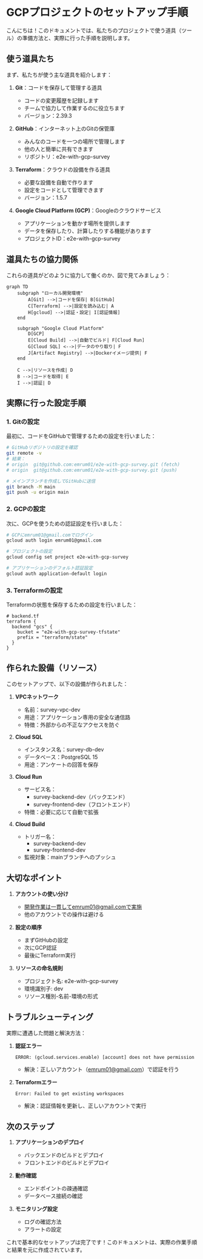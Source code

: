 # GCPプロジェクトのセットアップ手順

こんにちは！このドキュメントでは、私たちのプロジェクトで使う道具（ツール）の準備方法と、実際に行った手順を説明します。

## 使う道具たち

まず、私たちが使う主な道具を紹介します：

1. **Git**：コードを保存して管理する道具
   - コードの変更履歴を記録します
   - チームで協力して作業するのに役立ちます
   - バージョン：2.39.3

2. **GitHub**：インターネット上のGitの保管庫
   - みんなのコードを一つの場所で管理します
   - 他の人と簡単に共有できます
   - リポジトリ：e2e-with-gcp-survey

3. **Terraform**：クラウドの設備を作る道具
   - 必要な設備を自動で作ります
   - 設定をコードとして管理できます
   - バージョン：1.5.7

4. **Google Cloud Platform (GCP)**：Googleのクラウドサービス
   - アプリケーションを動かす場所を提供します
   - データを保存したり、計算したりする機能があります
   - プロジェクトID：e2e-with-gcp-survey

## 道具たちの協力関係

これらの道具がどのように協力して働くのか、図で見てみましょう：

```mermaid
graph TD
    subgraph "ローカル開発環境"
        A[Git] -->|コードを保存| B[GitHub]
        C[Terraform] -->|設定を読み込む| A
        H[gcloud] -->|認証・設定| I[認証情報]
    end

    subgraph "Google Cloud Platform"
        D[GCP]
        E[Cloud Build] -->|自動でビルド| F[Cloud Run]
        G[Cloud SQL] <-->|データのやり取り| F
        J[Artifact Registry] -->|Dockerイメージ提供| F
    end

    C -->|リソースを作成| D
    B -->|コードを取得| E
    I -->|認証| D
```

## 実際に行った設定手順

### 1. Gitの設定
最初に、コードをGitHubで管理するための設定を行いました：

```bash
# GitHubリポジトリの設定を確認
git remote -v
# 結果：
# origin  git@github.com:emrum01/e2e-with-gcp-survey.git (fetch)
# origin  git@github.com:emrum01/e2e-with-gcp-survey.git (push)

# メインブランチを作成してGitHubに送信
git branch -M main
git push -u origin main
```

### 2. GCPの設定
次に、GCPを使うための認証設定を行いました：

```bash
# GCPにemrum01@gmail.comでログイン
gcloud auth login emrum01@gmail.com

# プロジェクトの設定
gcloud config set project e2e-with-gcp-survey

# アプリケーションのデフォルト認証設定
gcloud auth application-default login
```

### 3. Terraformの設定
Terraformの状態を保存するための設定を行いました：

```hcl
# backend.tf
terraform {
  backend "gcs" {
    bucket = "e2e-with-gcp-survey-tfstate"
    prefix = "terraform/state"
  }
}
```

## 作られた設備（リソース）

このセットアップで、以下の設備が作られました：

1. **VPCネットワーク**
   - 名前：survey-vpc-dev
   - 用途：アプリケーション専用の安全な通信路
   - 特徴：外部からの不正なアクセスを防ぐ

2. **Cloud SQL**
   - インスタンス名：survey-db-dev
   - データベース：PostgreSQL 15
   - 用途：アンケートの回答を保存

3. **Cloud Run**
   - サービス名：
     - survey-backend-dev（バックエンド）
     - survey-frontend-dev（フロントエンド）
   - 特徴：必要に応じて自動で拡張

4. **Cloud Build**
   - トリガー名：
     - survey-backend-dev
     - survey-frontend-dev
   - 監視対象：mainブランチへのプッシュ

## 大切なポイント

1. **アカウントの使い分け**
   - 開発作業は一貫してemrum01@gmail.comで実施
   - 他のアカウントでの操作は避ける

2. **設定の順序**
   - まずGitHubの設定
   - 次にGCP認証
   - 最後にTerraform実行

3. **リソースの命名規則**
   - プロジェクト名: e2e-with-gcp-survey
   - 環境識別子: dev
   - リソース種別-名前-環境の形式

## トラブルシューティング

実際に遭遇した問題と解決方法：

1. **認証エラー**
   ```
   ERROR: (gcloud.services.enable) [account] does not have permission
   ```
   - 解決：正しいアカウント（emrum01@gmail.com）で認証を行う

2. **Terraformエラー**
   ```
   Error: Failed to get existing workspaces
   ```
   - 解決：認証情報を更新し、正しいアカウントで実行

## 次のステップ

1. **アプリケーションのデプロイ**
   - バックエンドのビルドとデプロイ
   - フロントエンドのビルドとデプロイ

2. **動作確認**
   - エンドポイントの疎通確認
   - データベース接続の確認

3. **モニタリング設定**
   - ログの確認方法
   - アラートの設定

これで基本的なセットアップは完了です！このドキュメントは、実際の作業手順と結果を元に作成されています。
